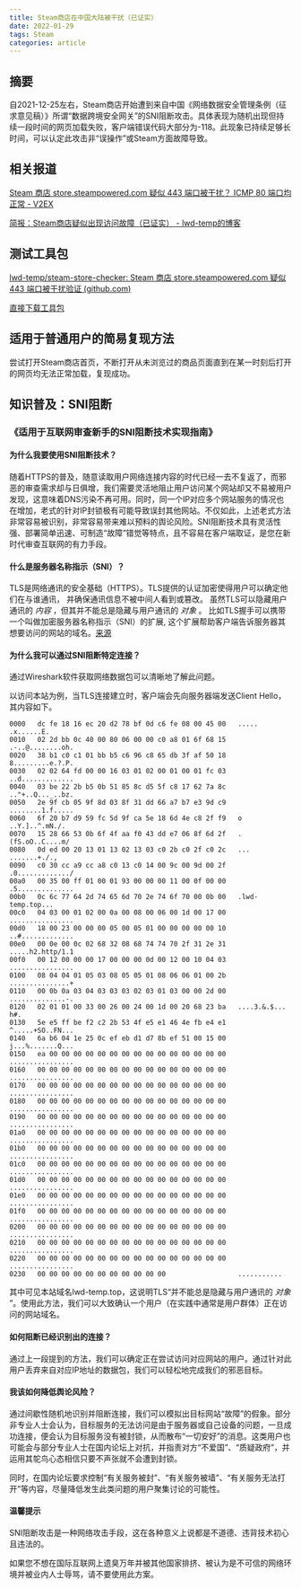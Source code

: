 ```yaml
---
title: Steam商店在中国大陆被干扰（已证实）
date: 2022-01-29
tags: Steam
categories: article
---
```

## 摘要

自2021-12-25左右，Steam商店开始遭到来自中国《网络数据安全管理条例（征求意见稿）》所谓“数据跨境安全网关”的SNI阻断攻击。具体表现为随机出现但持续一段时间的网页加载失败，客户端错误代码大部分为-118。此现象已持续足够长时间，可以认定此攻击非“误操作”或Steam方面故障导致。

## 相关报道

[Steam 商店 store.steampowered.com 疑似 443 端口被干扰？ ICMP 80 端口均正常 - V2EX](https://www.v2ex.com/t/824179)

[简报：Steam商店疑似出现访问故障（已证实） - lwd-temp的博客](/article/steam-banned/)

## 测试工具包

[lwd-temp/steam-store-checker: Steam 商店 store.steampowered.com 疑似 443 端口被干扰验证 (github.com)](https://github.com/lwd-temp/steam-store-checker)

[直接下载工具包](https://github.com/lwd-temp/steam-store-checker/archive/refs/heads/main.zip)

## 适用于普通用户的简易复现方法

尝试打开Steam商店首页，不断打开从未浏览过的商品页面直到在某一时刻后打开的网页均无法正常加载，复现成功。

## 知识普及：SNI阻断

### 《适用于互联网审查新手的SNI阻断技术实现指南》

#### 为什么我要使用SNI阻断技术？

随着HTTPS的普及，随意读取用户网络连接内容的时代已经一去不复返了，而邪恶的审查需求却与日俱增，我们需要灵活地阻止用户访问某个网站却又不易被用户发现，这意味着DNS污染不再可用。同时，同一个IP对应多个网站服务的情况也在增加，老式的针对IP封锁极有可能导致误封其他网站。不仅如此，上述老式方法非常容易被识别，非常容易带来难以预料的舆论风险。SNI阻断技术具有灵活性强、部署简单迅速、可制造“故障”错觉等特点，且不容易在客户端取证，是您在新时代审查互联网的有力手段。

#### 什么是服务器名称指示（SNI）？

TLS是网络通讯的安全基础（HTTPS）。TLS提供的认证加密使得用户可以确定他们在与谁通讯， 并确保通讯信息不被中间人看到或篡改。 虽然TLS可以隐藏用户通讯的 *内容* ，但其并不能总是隐藏与用户通讯的 *对象* 。 比如TLS握手可以携带一个叫做加密服务器名称指示（SNI）的扩展, 这个扩展帮助客户端告诉服务器其想要访问的网站的域名。[来源](https://gfw.report/blog/gfw_esni_blocking/zh/)

#### 为什么我可以通过SNI阻断特定连接？

通过Wireshark软件获取网络数据包可以清晰地了解此问题。

以访问本站为例，当TLS连接建立时，客户端会先向服务器端发送Client Hello，其内容如下。

```
0000   dc fe 18 16 ec 20 d2 78 bf 0d c6 fe 08 00 45 00   ..... .x......E.
0010   02 2d bb 0c 40 00 80 06 00 00 c0 a8 01 6f 68 15   .-..@........oh.
0020   38 b1 c0 c1 01 bb b5 c6 96 c8 65 db 3f af 50 18   8.........e.?.P.
0030   02 02 64 fd 00 00 16 03 01 02 00 01 00 01 fc 03   ..d.............
0040   03 be 22 2b b5 0b 51 85 8c d5 5f c8 17 62 7a 8c   .."+..Q..._..bz.
0050   2e 9f cb 05 9f 8d 03 8f 31 dd 66 a7 b7 e3 9d c9   ........1.f.....
0060   6f 20 b7 d9 59 fc 5d 9f ca 5e 18 6d 4e c8 2f f9   o ..Y.]..^.mN./.
0070   15 28 66 53 0b 6f 4f aa f0 43 dd e7 06 8f 6d 2f   .(fS.oO..C....m/
0080   0d ed 00 20 13 01 13 02 13 03 c0 2b c0 2f c0 2c   ... .......+./.,
0090   c0 30 cc a9 cc a8 c0 13 c0 14 00 9c 00 9d 00 2f   .0............./
00a0   00 35 00 ff 01 00 01 93 00 00 00 11 00 0f 00 00   .5..............
00b0   0c 6c 77 64 2d 74 65 6d 70 2e 74 6f 70 00 0b 00   .lwd-temp.top...
00c0   04 03 00 01 02 00 0a 00 08 00 06 00 1d 00 17 00   ................
00d0   18 00 23 00 00 00 05 00 05 01 00 00 00 00 00 10   ..#.............
00e0   00 0e 00 0c 02 68 32 08 68 74 74 70 2f 31 2e 31   .....h2.http/1.1
00f0   00 12 00 00 00 17 00 00 00 0d 00 12 00 10 04 03   ................
0100   08 04 04 01 05 03 08 05 05 01 08 06 06 01 00 2b   ...............+
0110   00 0b 0a 03 04 03 03 03 02 03 01 03 00 00 2d 00   ..............-.
0120   02 01 01 00 33 00 26 00 24 00 1d 00 20 68 23 ba   ....3.&.$... h#.
0130   5e e5 ff be f2 c2 2b 53 4f e5 e1 46 4e fb e4 e1   ^.....+SO..FN...
0140   6a b6 04 1e 25 0c ef eb d1 d7 8b ef 51 00 15 00   j...%.......Q...
0150   ea 00 00 00 00 00 00 00 00 00 00 00 00 00 00 00   ................
0160   00 00 00 00 00 00 00 00 00 00 00 00 00 00 00 00   ................
0170   00 00 00 00 00 00 00 00 00 00 00 00 00 00 00 00   ................
0180   00 00 00 00 00 00 00 00 00 00 00 00 00 00 00 00   ................
0190   00 00 00 00 00 00 00 00 00 00 00 00 00 00 00 00   ................
01a0   00 00 00 00 00 00 00 00 00 00 00 00 00 00 00 00   ................
01b0   00 00 00 00 00 00 00 00 00 00 00 00 00 00 00 00   ................
01c0   00 00 00 00 00 00 00 00 00 00 00 00 00 00 00 00   ................
01d0   00 00 00 00 00 00 00 00 00 00 00 00 00 00 00 00   ................
01e0   00 00 00 00 00 00 00 00 00 00 00 00 00 00 00 00   ................
01f0   00 00 00 00 00 00 00 00 00 00 00 00 00 00 00 00   ................
0200   00 00 00 00 00 00 00 00 00 00 00 00 00 00 00 00   ................
0210   00 00 00 00 00 00 00 00 00 00 00 00 00 00 00 00   ................
0220   00 00 00 00 00 00 00 00 00 00 00 00 00 00 00 00   ................
0230   00 00 00 00 00 00 00 00 00 00 00                  ...........

```

其中可见本站域名lwd-temp.top，这说明TLS“并不能总是隐藏与用户通讯的 *对象* ”。使用此方法，我们可以大致确认一个用户（在实践中通常是用户群体）正在访问的网站域名。

#### 如何阻断已经识别出的连接？

通过上一段提到的方法，我们可以确定正在尝试访问对应网站的用户。通过针对此用户丢弃来自对应IP地址的数据包，我们可以轻松地完成我们的邪恶目标。

#### 我该如何降低舆论风险？

通过间歇性随机地识别并阻断连接，我们可以模拟出目标网站“故障”的假象。部分非专业人士会认为，目标服务的无法访问是由于服务器或自己设备的问题，一旦成功连接，便会认为目标服务没有被封锁，从而散布“一切安好”的消息。这类用户也可能会与部分专业人士在国内论坛上对抗，并指责对方“不爱国”、“质疑政府”，并运用其鸵鸟心态相信只要不声张就不会遭到封锁。

同时，在国内论坛要求控制“有关服务被封”、“有关服务被墙”、“有关服务无法打开”等内容，尽量降低发生此类问题的用户聚集讨论的可能性。

#### 温馨提示

SNI阻断攻击是一种网络攻击手段，这在各种意义上说都是不道德、违背技术初心且违法的。

如果您不想在国际互联网上遗臭万年并被其他国家排挤、被认为是不可信的网络环境并被业内人士辱骂，请不要使用此方案。
